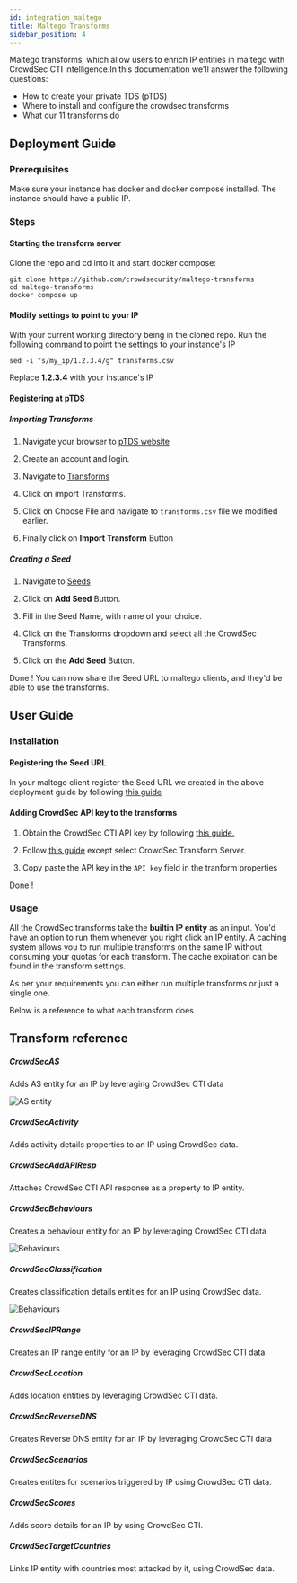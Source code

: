 ```yaml
---
id: integration_maltego
title: Maltego Transforms
sidebar_position: 4
---
```


Maltego transforms, which allow users to enrich IP entities in maltego with CrowdSec CTI intelligence.In this documentation we'll answer the following questions:

- How to create your private TDS (pTDS)
- Where to install and configure the crowdsec transforms
- What our 11 transforms do

## Deployment Guide

### Prerequisites

Make sure your instance has docker and docker compose installed. The instance should have a public IP.

### Steps

#### Starting the transform server

Clone the repo and cd into it and start docker compose:

```
git clone https://github.com/crowdsecurity/maltego-transforms
cd maltego-transforms
docker compose up
```

#### Modify settings to point to your IP

With your current working directory being in the cloned repo. Run the following command to point the settings to your instance's IP

```
sed -i "s/my_ip/1.2.3.4/g" transforms.csv
```

Replace **1.2.3.4** with your instance's IP


#### Registering at pTDS

##### Importing Transforms

1. Navigate your browser to [pTDS website](https://public-tds.paterva.com/ptds/login)

2. Create an account and login.

3. Navigate to [Transforms](https://public-tds.paterva.com/transforms)

4. Click on import Transforms.

5. Click on Choose File and navigate to `transforms.csv` file we modified earlier.

6. Finally click on **Import Transform** Button

##### Creating a Seed

1. Navigate to [Seeds](https://public-tds.paterva.com/seeds)

2. Click on **Add Seed** Button.

3. Fill in the Seed Name, with name of your choice.

4. Click on the Transforms dropdown  and select all the CrowdSec Transforms.

5. Click on the **Add Seed** Button.


Done ! You can now share the Seed URL to maltego clients, and they'd be able to use the transforms. 


## User Guide

### Installation

#### Registering the Seed URL

In your maltego client register the Seed URL we created in the above deployment guide  by following [this guide](https://docs.maltego.com/support/solutions/articles/15000011965-how-do-i-add-a-new-transform-seed-to-my-maltego-client-)

#### Adding CrowdSec API key to the transforms

1. Obtain the CrowdSec CTI API key by following [this guide.](/docs/next/cti_api/getting_started)

2. Follow [this guide](https://docs.maltego.com/support/solutions/articles/15000017851-setting-api-keys-for-all-transforms-inside-a-hub-item) except select CrowdSec Transform Server.

3. Copy paste the API key in the `API key` field in the tranform properties

Done !

### Usage

All the CrowdSec transforms take the **builtin IP entity** as an input. You'd have an option to run them whenever you right click an IP entity. A caching system allows you to run multiple transforms on the same IP without consuming your quotas for each transform. The cache expiration can be found in the transform settings. 

As per your requirements you can either run multiple transforms or just a single one.

Below is a reference to what each transform does.


## Transform reference

##### CrowdSecAS

Adds AS entity for an IP by leveraging CrowdSec CTI data

![AS entity](/img/maltego/as.png)

##### CrowdSecActivity

Adds activity details properties to an IP using CrowdSec data.

##### CrowdSecAddAPIResp

Attaches CrowdSec CTI API response as a property to IP entity.

##### CrowdSecBehaviours

Creates a behaviour entity for an IP by leveraging CrowdSec CTI data

![Behaviours](/img/maltego/behaviours.png)

##### CrowdSecClassification

Creates classification details entities for an IP using CrowdSec data.

![Behaviours](/img/maltego/classifications.png)

##### CrowdSecIPRange

Creates an IP range entity for an IP by leveraging CrowdSec CTI data.

##### CrowdSecLocation

Adds location entities by leveraging CrowdSec CTI data.

##### CrowdSecReverseDNS

Creates Reverse DNS entity for an IP by leveraging CrowdSec CTI data

##### CrowdSecScenarios

Creates entites for scenarios triggered by IP using CrowdSec CTI data.

##### CrowdSecScores

Adds score details for an IP by using CrowdSec CTI.

##### CrowdSecTargetCountries

Links IP entity with countries most attacked by it, using CrowdSec data.
